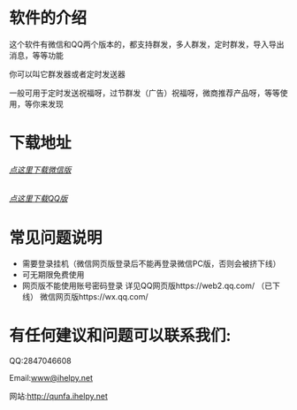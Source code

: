 # 软件的介绍
这个软件有微信和QQ两个版本的，都支持群发，多人群发，定时群发，导入导出消息，等等功能

你可以叫它群发器或者定时发送器

一般可用于定时发送祝福呀，过节群发（广告）祝福呀，微商推荐产品呀，等等使用，等你来发现
# 下载地址

###### [点这里下载微信版](https://github.com/ihelpy/QqWechatToolsRelease/raw/master/WXqfq.zip) 
###### [点这里下载QQ版](https://github.com/ihelpy/QqWechatToolsRelease/raw/master/QQqfq.zip) 



# 常见问题说明
- 需要登录挂机（微信网页版登录后不能再登录微信PC版，否则会被挤下线）
- 可无期限免费使用
- 网页版不能使用账号密码登录 详见QQ网页版https://web2.qq.com/ （已下线） 微信网页版https://wx.qq.com/




# 有任何建议和问题可以联系我们:
QQ:2847046608

Email:www@ihelpy.net

网站:http://qunfa.ihelpy.net
